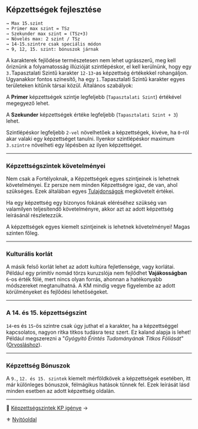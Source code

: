 ## Képzettségek fejlesztése

```
→ Max 15.szint
→ Primer max szint = TSz
→ Szekunder max szint = (TSz+3)
→ Növelés max: 2 szint / TSz
→ 14-15.szintre csak speciális módon
→ 9, 12, 15. szint: bónuszok járnak
```

A karakterek fejlődése természetesen nem lehet ugrásszerű, meg kell őriznünk a folyamatosság illúzióját szintlépéskor, el kell kerülnünk, hogy egy `3.`Tapasztalati Szintű karakter `12-13`-as képzettség értékekkel rohangáljon. Ugyanakkor fontos színesítő, ha egy `1.`Tapasztalati Szintű karakter egyes területeken kitűnik társai közül. Általános szabályok:

A **Primer** képzettségek szintje legfeljebb (`Tapasztalati Szint`) értékével megegyező lehet.

A **Szekunder** képzettségek értéke legfeljebb (`Tapasztalati Szint + 3`) lehet.

Szintlépéskor legfeljebb `2-vel` növelhetőek a képzettségek, kivéve, ha `0`-ról akar valaki egy képzettséget tanulni. Ilyenkor szintlépéskor maximum `3.szintre` növelheti egy lépésben az ilyen képzettséget.

---
### Képzettségszintek követelményei

Nem csak a Fortélyoknak, a Képzettségek egyes szintjeinek is lehetnek követelményei. Ez persze nem minden Képzettségre igaz, de van, ahol szükséges. Ezek általában egyes [Tulajdonságok](010_05_01_00_tulajdonsagok_listaja.md) megkövetelt értékei.

Ha egy képzettség egy bizonyos fokának eléréséhez szükség van valamilyen teljesítendő követelményre, akkor azt az adott képzettség leírásánál részletezzük.

A képzettségek egyes kiemelt szintjeinek is lehetnek követelményei! Magas szinten főleg.

---
### Kulturális korlát

A másik felső korlát lehet az adott kultúra fejletlensége, vagy korlátai. Például egy primitív nomád törzs kuruzslója nem fejlődhet **Vajákosságban** `6`-os érték fölé, mert nincs olyan forrás, ahonnan a hatékonyabb módszereket megtanulhatná. A KM mindig vegye figyelembe az adott körülményeket és fejlődési lehetőségeket.

---
### A 14. és 15. képzettségszint

`14`-es és `15`-ös szintre csak úgy juthat el a karakter, ha a képzettséggel kapcsolatos, nagyon ritka titkos tudásra tesz szert. Ez kaland alapja is lehet! Például megszerezni a "*Gyógyító Érintés Tudományának Titkos Fóliását*" ([Orvosláshoz](kepzettsegek.primer.altalanos/orvoslas.md)).

---
### Képzettség Bónuszok

A `9.`, `12. és 15. szintek` kiemelt mérföldkövek a képzettségek esetében, itt már különleges bónuszok, félmágikus hatások tűnnek fel. Ezek leírását lásd minden esetben az adott képzettség oldalán.

---

🔗 [Képzettségszintek KP igénye](030_05_kepzettsegszintek_kp_igenye.md) →

⚜️ [Nyitóoldal](start.md#3-k%C3%A9pzetts%C3%A9grendszer-)
